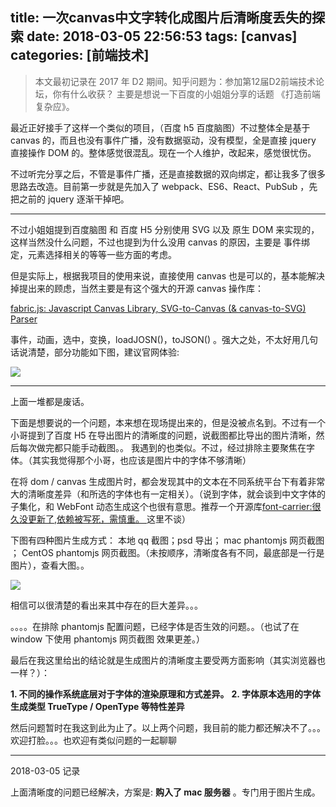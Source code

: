 title: 一次canvas中文字转化成图片后清晰度丢失的探索
date: 2018-03-05 22:56:53
tags: [canvas]
categories: [前端技术]
---

> 本文最初记录在 2017 年 D2 期间。知乎问题为：参加第12届D2前端技术论坛，你有什么收获？
> 主要是想说一下百度的小姐姐分享的话题 《打造前端复杂应》。


最近正好接手了这样一个类似的项目，（百度 h5 百度脑图）不过整体全是基于 canvas 的，而且也没有事件广播，没有数据驱动，没有模型，全是直接 jquery 直接操作 DOM 的。整体感觉很混乱。现在一个人维护，改起来，感觉很忧伤。

不过听完分享之后，不管是事件广播，还是直接数据的双向绑定，都让我多了很多思路去改造。目前第一步就是先加入了 webpack、ES6、React、PubSub ，先把之前的 jquery 逐渐干掉吧。

----

不过小姐姐提到百度脑图 和 百度 H5 分别使用 SVG 以及 原生 DOM 来实现的，这样当然没什么问题，不过也提到为什么没用 canvas 的原因，主要是 事件绑定，元素选择相关的等等一些方面的考虑。

但是实际上，根据我项目的使用来说，直接使用 canvas 也是可以的，基本能解决掉提出来的顾虑，当然主要是有这个强大的开源 canvas 操作库：

[fabric.js: Javascript Canvas Library, SVG-to-Canvas (& canvas-to-SVG) Parser ](http://fabricjs.com/)

事件，动画，选中，变换，loadJOSN()，toJSON() 。强大之处，不太好用几句话说清楚，部分功能如下图，建议官网体验:

![](https://ws1.sinaimg.cn/large/006tKfTcgy1fp2cew4ofqj30uw0uu0xs.jpg)

<!-- more -->

-----

上面一堆都是废话。

下面是想要说的一个问题，本来想在现场提出来的，但是没被点名到。不过有一个小哥提到了百度 H5 在导出图片的清晰度的问题，说截图都比导出的图片清晰，然后每次做完都只能手动截图。。
我遇到的也类似。不过，经过排除主要聚焦在字体。（其实我觉得那个小哥，也应该是图片中的字体不够清晰）

在将 dom / canvas 生成图片时，都会发现其中的文本在不同系统平台下有着非常大的清晰度差异（和所选的字体也有一定相关）。（说到字体，就会谈到中文字体的子集化，和 WebFont 动态生成这个也很有意思。推荐一个开源库[font-carrier:很久没更新了,依赖被写死，需慎重。 ](https://github.com/purplebamboo/font-carrier) 这里不谈）

下图有四种图片生成方式： 本地 qq 截图；psd 导出； mac phantomjs 网页截图 ； CentOS phantomjs 网页截图。（未按顺序，清晰度各有不同，最底部是一行是图片），查看大图。。

![](https://ws2.sinaimg.cn/large/006tKfTcgy1fp2cddd5wmj31ii0niws0.jpg)

相信可以很清楚的看出来其中存在的巨大差异。。。

。。。。在排除 phantomjs 配置问题，已经字体是否生效的问题。。（也试了在 window 下使用 phantomjs 网页截图 效果更差。）

最后在我这里给出的结论就是生成图片的清晰度主要受两方面影响（其实浏览器也一样？）：

**1. 不同的操作系统底层对于字体的渲染原理和方式差异。**
**2. 字体原本选用的字体生成类型 TrueType / OpenType 等特性差异**

然后问题暂时在我这到此为止了。以上两个问题，我目前的能力都还解决不了。。。
欢迎打脸。。。也欢迎有类似问题的一起聊聊


--- 

2018-03-05 记录

上面清晰度的问题已经解决，方案是: **购入了 mac 服务器** 。专门用于图片生成。


